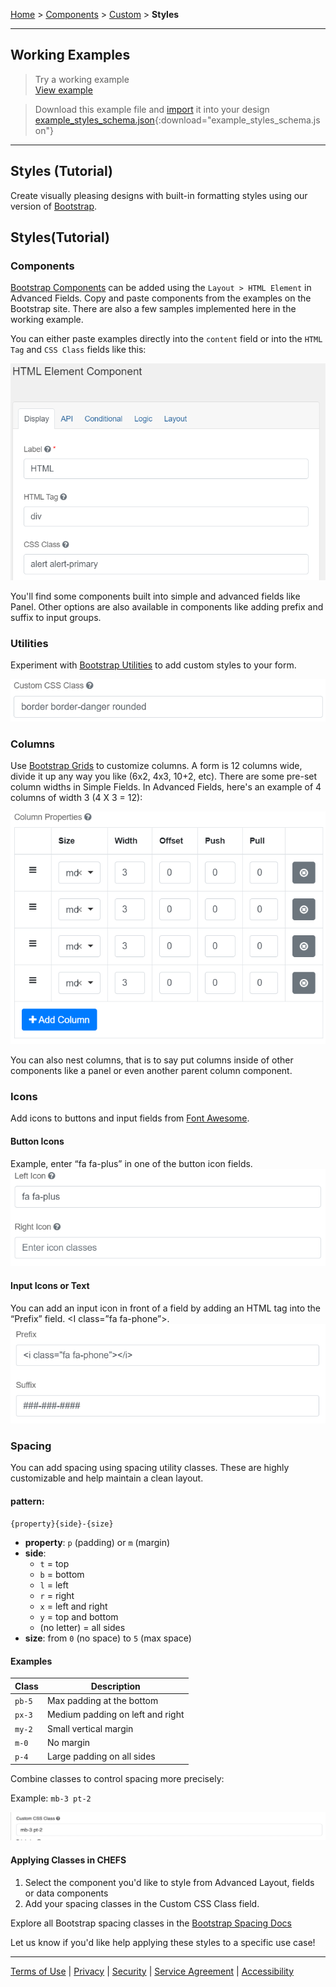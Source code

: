 [Home](index) > [Components](Components) > [Custom](Custom) > **Styles**
***

## Working Examples

> Try a working example<br>
> [View example](https://submit.digital.gov.bc.ca/app/form/submit?f=1a795260-d9b5-44dd-89a8-52d769284df2)

> Download this example file and [import](Importing-and-exporting-form-designs) it into your design<br>
> [example_styles_schema.json](../examples/example_styles_schema.json){:download="example_styles_schema.json"}
***

## Styles (Tutorial)

Create visually pleasing designs with built-in formatting styles using our version of [Bootstrap](https://getbootstrap.com/docs/4.5/components/).

<!-- **On this page:**

* [Styles(Tutorial)](#Styles(Tutorial))
   * [Components](#Components)
   * [Utilities](#Utilities)
   * [Columns](#Columns)
   * [Icons](#Icons)
     * [Button icons](#Button-icons)
     * [Input icons or text](#Input-icons-or-text) -->

## Styles(Tutorial)

### Components
[Bootstrap Components](https://getbootstrap.com/docs/4.5/components/) can be added using the `Layout > HTML Element` in Advanced Fields. Copy and paste components from the examples on the Bootstrap site. There are also a few samples implemented here in the working example.

You can either paste examples directly into the `content` field or into the `HTML Tag` and `CSS Class` fields like this:

![HTML Tag: div, CSS Class: alert alert-primary](images/bs_alert_example.png)

You'll find some components built into simple and advanced fields like Panel. Other options are also available in components like adding prefix and suffix to input groups.

### Utilities
<!-- **[Back to top](#top)** -->

Experiment with [Bootstrap Utilities](https://getbootstrap.com/docs/4.0/utilities/) to add custom styles to your form.

![Custom CSS Class: border border-danger rounded](images/bs_utilities.png)

### Columns
<!-- **[Back to top](#top)** -->

Use [Bootstrap Grids](https://getbootstrap.com/docs/4.0/layout/grid/) to customize columns. A form is 12 columns wide, divide it up any way you like (6x2, 4x3, 10+2, etc). There are some pre-set column widths in Simple Fields. In Advanced Fields, here's an example of 4 columns of width 3 (4 X 3 = 12):

![Settings for 4 columns of width 3](images/bs_columns.png)

You can also nest columns, that is to say put columns inside of other components like a panel or even another parent column component.

### Icons
<!-- **[Back to top](#top)** -->

Add icons to buttons and input fields from [Font Awesome](https://fontawesome.com/v4.7.0/icons/).

#### Button Icons

Example, enter “fa fa-plus” in one of the button icon fields.
![](images/bs_icons.png)

#### Input Icons or Text
You can add an input icon in front of a field by adding an HTML tag into the “Prefix” field. <I class=”fa fa-phone”></i>.
![](images/bs_prefix_suffix.png)

### Spacing

You can add spacing using spacing utility classes. These are highly customizable and help maintain a clean layout.

#### pattern:

`{property}{side}-{size}`

- **property**: `p` (padding) or `m` (margin)
- **side**:
  - `t` = top
  - `b` = bottom
  - `l` = left
  - `r` = right
  - `x` = left and right
  - `y` = top and bottom
  - (no letter) = all sides
- **size**: from `0` (no space) to `5` (max space)

#### Examples

| Class     | Description                        |
|-----------|------------------------------------|
| `pb-5`    | Max padding at the bottom          |
| `px-3`    | Medium padding on left and right   |
| `my-2`    | Small vertical margin              |
| `m-0`     | No margin                          |
| `p-4`     | Large padding on all sides         |

Combine classes to control spacing more precisely:

Example: `mb-3 pt-2`

![](images/bs_spacing.jpg)

#### Applying Classes in CHEFS

1. Select the component you'd like to style from Advanced Layout, fields or data components
2. Add your spacing classes in the Custom CSS Class field.

Explore all Bootstrap spacing classes in the [Bootstrap Spacing Docs](https://getbootstrap.com/docs/4.0/utilities/spacing/)

Let us know if you'd like help applying these styles to a specific use case!

***
[Terms of Use](Terms-of-Use) | [Privacy](Privacy) | [Security](Security) | [Service Agreement](Service-Agreement) | [Accessibility](Accessibility)